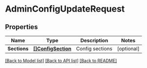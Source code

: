 # AdminConfigUpdateRequest

## Properties

Name | Type | Description | Notes
------------ | ------------- | ------------- | -------------
**Sections** | [**[]ConfigSection**](ConfigSection.md) | Config sections | [optional] 

[[Back to Model list]](../README.md#documentation-for-models) [[Back to API list]](../README.md#documentation-for-api-endpoints) [[Back to README]](../README.md)


